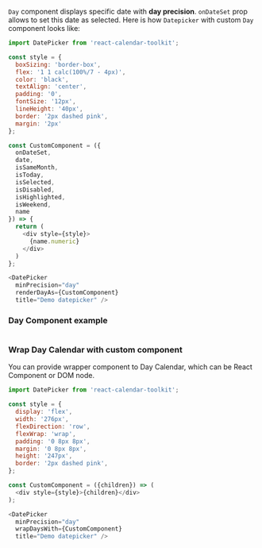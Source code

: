 `Day` component displays specific date with __day precision__. `onDateSet` prop allows to set this date as selected. Here is how `Datepicker` with custom `Day` component looks like:

```js
import DatePicker from 'react-calendar-toolkit';

const style = {
  boxSizing: 'border-box',
  flex: '1 1 calc(100%/7 - 4px)',
  color: 'black',
  textAlign: 'center',
  padding: '0',
  fontSize: '12px',
  lineHeight: '40px',
  border: '2px dashed pink',
  margin: '2px'
};

const CustomComponent = ({
  onDateSet,
  date,
  isSameMonth,
  isToday,
  isSelected,
  isDisabled,
  isHighlighted,
  isWeekend,
  name
}) => {
  return (
    <div style={style}>
      {name.numeric}
    </div>
  )
};

<DatePicker
  minPrecision="day"
  renderDayAs={CustomComponent}
  title="Demo datepicker" />
```

### Day Component example


```js { "file": "../Day.js" }
```

### Wrap Day Calendar with custom component
You can provide wrapper component to Day Calendar, which can be React Component or DOM node.

```js
import DatePicker from 'react-calendar-toolkit';

const style = {
  display: 'flex',
  width: '276px',
  flexDirection: 'row',
  flexWrap: 'wrap',
  padding: '0 8px 8px',
  margin: '0 8px 8px',
  height: '247px',
  border: '2px dashed pink',
};

const CustomComponent = ({children}) => (
  <div style={style}>{children}</div>
);

<DatePicker
  minPrecision="day"
  wrapDaysWith={CustomComponent}
  title="Demo datepicker" />
```


